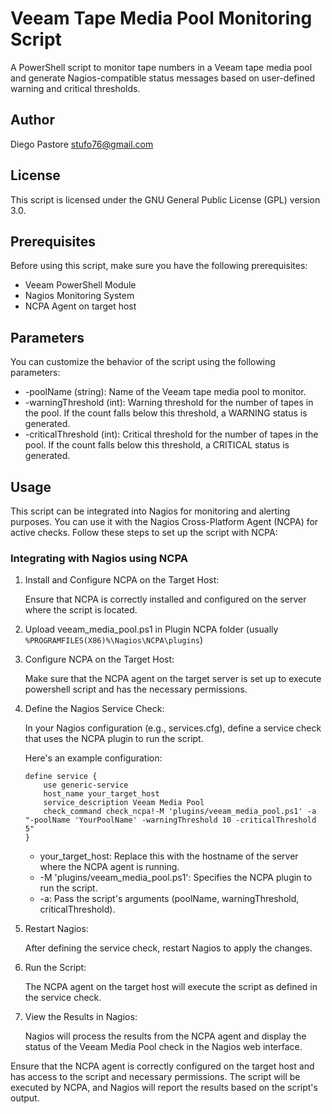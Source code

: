# Veeam Tape Media Pool Monitoring Script

A PowerShell script to monitor tape numbers in a Veeam tape media pool and generate Nagios-compatible status messages based on user-defined warning and critical thresholds.

## Author

Diego Pastore stufo76@gmail.com

## License

This script is licensed under the GNU General Public License (GPL) version 3.0.

## Prerequisites

Before using this script, make sure you have the following prerequisites:

- Veeam PowerShell Module
- Nagios Monitoring System
- NCPA Agent on target host

## Parameters

You can customize the behavior of the script using the following parameters:

- -poolName (string): Name of the Veeam tape media pool to monitor.
- -warningThreshold (int): Warning threshold for the number of tapes in the pool. If the count falls below this threshold, a WARNING status is generated.
- -criticalThreshold (int): Critical threshold for the number of tapes in the pool. If the count falls below this threshold, a CRITICAL status is generated.

## Usage

This script can be integrated into Nagios for monitoring and alerting purposes. You can use it with the Nagios Cross-Platform Agent (NCPA) for active checks. Follow these steps to set up the script with NCPA:

### Integrating with Nagios using NCPA

1. Install and Configure NCPA on the Target Host:

   Ensure that NCPA is correctly installed and configured on the server where the script is located.

2. Upload veeam_media_pool.ps1 in Plugin NCPA folder (usually `%PROGRAMFILES(X86)%\Nagios\NCPA\plugins`)
   
3. Configure NCPA on the Target Host:

    Make sure that the NCPA agent on the target server is set up to execute powershell script and has the necessary permissions.

4. Define the Nagios Service Check:
   
   In your Nagios configuration (e.g., services.cfg), define a service check that uses the NCPA plugin to run the script.

   Here's an example configuration:

    ```
    define service {
        use generic-service
        host_name your_target_host
        service_description Veeam Media Pool
        check_command check_ncpa!-M 'plugins/veeam_media_pool.ps1' -a "-poolName 'YourPoolName' -warningThreshold 10 -criticalThreshold 5"
    }
    ```

    - your_target_host: Replace this with the hostname of the server where the NCPA agent is running.
    - -M 'plugins/veeam_media_pool.ps1': Specifies the NCPA plugin to run the script.
    - -a: Pass the script's arguments (poolName, warningThreshold, criticalThreshold).

6. Restart Nagios:

    After defining the service check, restart Nagios to apply the changes.

7. Run the Script:

    The NCPA agent on the target host will execute the script as defined in the service check.

8. View the Results in Nagios:

    Nagios will process the results from the NCPA agent and display the status of the Veeam Media Pool check in the Nagios web interface.

Ensure that the NCPA agent is correctly configured on the target host and has access to the script and necessary permissions. The script will be executed by NCPA, and Nagios will report the results based on the script's output.
